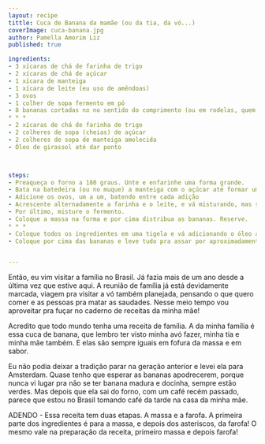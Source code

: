 ```yaml
---
layout: recipe
tittle: Cuca de Banana da mamãe (ou da tia, da vó...)
coverImage: cuca-banana.jpg
author: Pamella Amorim Liz
published: true

ingredients:
- 3 xícaras de chá de farinha de trigo
- 2 xícaras de chá de açúcar
- 1 xícara de manteiga
- 1 xícara de leite (eu uso de amêndoas)
- 3 ovos
- 1 colher de sopa fermento em pó
- 8 bananas cortadas no no sentido do comprimento (ou em rodelas, quem vai comer é você!)
* * *
- 2 xícaras de chá de farinha de trigo
- 2 colheres de sopa (cheias) de açúcar
- 2 colheres de sopa de manteiga amolecida
- Óleo de girassol até dar ponto



steps:
- Preaqueça o forno a 180 graus. Unte e enfarinhe uma forma grande.
- Bata na batedeira (ou no muque) a manteiga com o açúcar até formar um creme fofo.
- Adicione os ovos, um a um, batendo entre cada adição
- Acrescente alternadamente a farinha e o leite, e vá misturando, mas sem bater demais para não formar glúten e não pesar a massa.
- Por último, misture o fermento.
- Coloque a massa na forma e por cima distribua as bananas. Reserve.
* * *
- Coloque todos os ingredientes em uma tigela e vá adicionando o óleo as poucos, misturando com a ponta dos dedos mesmo, até formar uma farofa.
- Coloque por cima das bananas e leve tudo pra assar por aproximadamente 50 minutos ou até dourar (o teste de enfiar o palito no bolo e ver se ele sai sequinho também ajuda!).


---
```


Então, eu vim visitar a família no Brasil. Já fazia mais de um ano desde a última vez que estive aqui. A reunião de família já está devidamente marcada, viagem pra visitar a vó também planejada, pensando o que quero comer e as pessoas pra matar as saudades. Nesse meio tempo vou aproveitar pra fuçar no caderno de receitas da minha mãe!

Acredito que todo mundo tenha uma receita de família. A da minha família é essa cuca de banana, que lembro ter visto minha avó fazer, minha tia e minha mãe também. E elas são sempre iguais em fofura da massa e em sabor.

Eu não podia deixar a tradição parar na geração anterior e levei ela para Amsterdam. Quase tenho que esperar as bananas apodrecerem, porque nunca vi lugar pra não se ter banana madura e docinha, sempre estão verdes. Mas depois que ela sai do forno, com um café recém passado, parece que estou no Brasil tomando café da tarde na casa da minha mãe.

ADENDO - Essa receita tem duas etapas. A massa e a farofa. A primeira parte dos ingredientes é para a massa, e depois dos asteriscos, da farofa! O mesmo vale na preparação da receita, primeiro massa e depois farofa!
